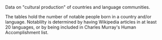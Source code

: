 Data on "cultural production" of countries and language communities.

The tables hold the number of notable people born in a country and/or language. Notablilty is determined by having Wikipedia articles in at least 20 languages, or by being included in Charles Murray's Human Accomplishment list. 